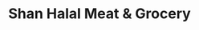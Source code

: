 ---
title: "Shan Halal Meat & Grocery"
url: /queens/shan-halal-meat-und-grocery/
shop: Lebensmittel
---